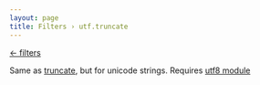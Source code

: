 ```yaml
---
layout: page
title: Filters › utf.truncate
---
```


[← filters](./../filters.md)

<!-- {% raw %} -->

Same as [truncate](./truncate.md), but for unicode strings.
Requires [utf8 module](./../api.md#configure-utf8)

<!-- {% endraw %} -->